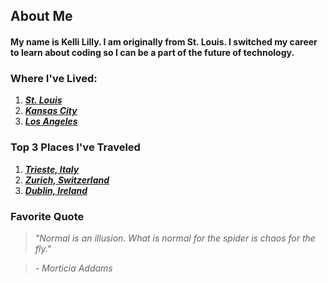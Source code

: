 ## **About Me**

#### My name is Kelli Lilly. I am originally from St. Louis. I switched my career to learn about coding so I can be a part of the future of technology. 


### **Where I've Lived**:

1. [**_St. Louis_**](https://upload.wikimedia.org/wikipedia/commons/d/de/St_Louis_night_expblend.jpg) 
2. [**_Kansas City_**](https://npr.brightspotcdn.com/dims4/default/b5d056e/2147483647/strip/true/crop/1600x840+0+0/resize/1200x630!/quality/90/?url=http%3A%2F%2Fnpr-brightspot.s3.amazonaws.com%2F24%2F32%2Fc7d654ec4049ab6f25a1bfc6bee1%2Fballoon-blow-250-2.jpg)
3. [**_Los Angeles_**](https://a.travel-assets.com/findyours-php/viewfinder/images/res70/475000/475457-Los-Angeles.jpg)

### **Top 3 Places I've Traveled**
1. [**_Trieste, Italy_**](https://www.mywanderlust.pl/wp-content/uploads/2022/08/things-to-do-in-trieste-italy-148.jpg)
2. [**_Zurich, Switzerland_**](https://cdn.britannica.com/44/102444-050-7260C54D/Zurich-Switzerland.jpg)
3. [**_Dublin, Ireland_**](https://content.r9cdn.net/rimg/dimg/43/32/a04a5913-city-7362-163d136d1df.jpg?width=1366&height=768&xhint=3244&yhint=1542&crop=true)

### **Favorite Quote**
> _"Normal is an illusion. What is normal for the spider is chaos for the fly."_

> _- Morticia Addams_